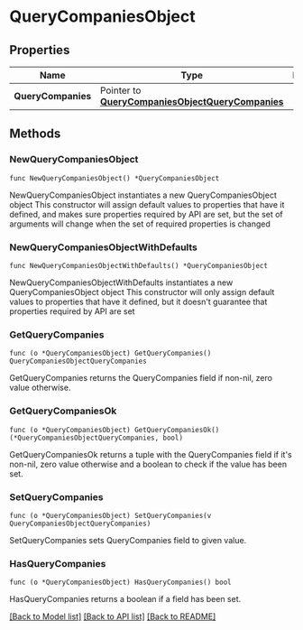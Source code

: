# QueryCompaniesObject

## Properties

Name | Type | Description | Notes
------------ | ------------- | ------------- | -------------
**QueryCompanies** | Pointer to [**QueryCompaniesObjectQueryCompanies**](QueryCompaniesObjectQueryCompanies.md) |  | [optional] 

## Methods

### NewQueryCompaniesObject

`func NewQueryCompaniesObject() *QueryCompaniesObject`

NewQueryCompaniesObject instantiates a new QueryCompaniesObject object
This constructor will assign default values to properties that have it defined,
and makes sure properties required by API are set, but the set of arguments
will change when the set of required properties is changed

### NewQueryCompaniesObjectWithDefaults

`func NewQueryCompaniesObjectWithDefaults() *QueryCompaniesObject`

NewQueryCompaniesObjectWithDefaults instantiates a new QueryCompaniesObject object
This constructor will only assign default values to properties that have it defined,
but it doesn't guarantee that properties required by API are set

### GetQueryCompanies

`func (o *QueryCompaniesObject) GetQueryCompanies() QueryCompaniesObjectQueryCompanies`

GetQueryCompanies returns the QueryCompanies field if non-nil, zero value otherwise.

### GetQueryCompaniesOk

`func (o *QueryCompaniesObject) GetQueryCompaniesOk() (*QueryCompaniesObjectQueryCompanies, bool)`

GetQueryCompaniesOk returns a tuple with the QueryCompanies field if it's non-nil, zero value otherwise
and a boolean to check if the value has been set.

### SetQueryCompanies

`func (o *QueryCompaniesObject) SetQueryCompanies(v QueryCompaniesObjectQueryCompanies)`

SetQueryCompanies sets QueryCompanies field to given value.

### HasQueryCompanies

`func (o *QueryCompaniesObject) HasQueryCompanies() bool`

HasQueryCompanies returns a boolean if a field has been set.


[[Back to Model list]](../README.md#documentation-for-models) [[Back to API list]](../README.md#documentation-for-api-endpoints) [[Back to README]](../README.md)


